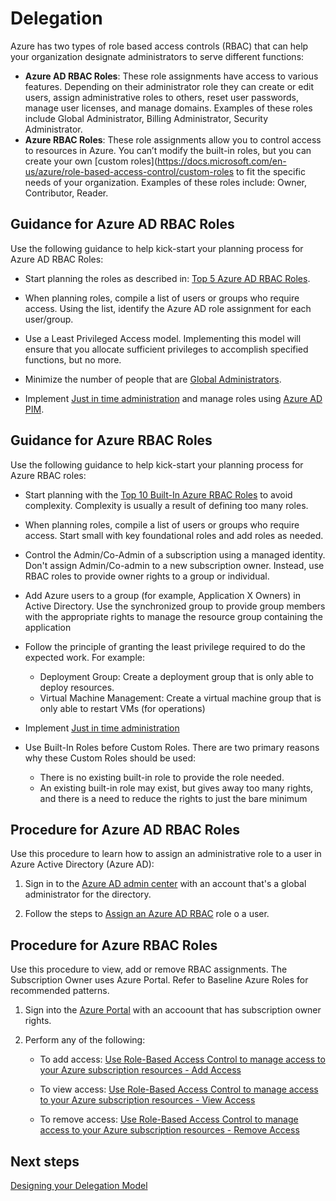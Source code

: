 # Delegation
Azure has two types of role based access controls (RBAC) that can help your organization designate administrators to serve different functions:

- **Azure AD RBAC Roles**: These role assignments have access to various features. Depending on their administrator role they can create or edit users, assign administrative roles to others, reset user passwords, manage user licenses, and manage domains. Examples of these roles include Global Administrator, Billing Administrator, Security Administrator.
- **Azure RBAC Roles**: These role assignments allow you to control access to resources in Azure. You can’t modify the built-in roles, but you can create your own [custom roles](https://docs.microsoft.com/en-us/azure/role-based-access-control/custom-roles to fit the specific needs of your organization. Examples of these roles include: Owner, Contributor, Reader.


 

## Guidance for Azure AD RBAC Roles

Use the following guidance to help kick-start your planning process for Azure AD RBAC Roles: 

 

- Start planning the roles as described in: [Top 5 Azure AD RBAC Roles](https://github.com/nmcgregor/Azure-Security/blob/master/4.2.2-Top-5-Azure-AD-RBAC-Roles.md).
 

- When planning roles, compile a list of users or groups who require access. Using the list, identify the Azure AD role assignment for each user/group.  

- Use a Least Privileged Access model. Implementing this model will ensure that you allocate sufficient privileges to accomplish specified functions, but no more.  

- Minimize the number of people that are [Global Administrators](https://docs.microsoft.com/en-us/azure/active-directory/active-directory-assign-admin-roles-azure-portal#details-about-the-global-administrator-role). 

- Implement [Just in time administration](https://docs.microsoft.com/en-us/azure/active-directory/active-directory-privileged-identity-management-configure#just-in-time-administrator-access) and manage roles using [Azure AD PIM](https://docs.microsoft.com/en-us/azure/active-directory/active-directory-privileged-identity-management-configure). 


## Guidance for Azure RBAC Roles

Use the following guidance to help kick-start your planning process for Azure RBAC roles:

- Start planning with the [Top 10 Built-In Azure RBAC Roles](https://github.com/nmcgregor/Azure-Security/blob/master/4.2.3-Top-10-Built-In-Azure-RBAC-Roles.md) to avoid complexity. Complexity is usually a result of defining too many roles. 

- When planning roles, compile a list of users or groups who require access. Start small with key foundational roles and add roles as needed.

- Control the Admin/Co-Admin of a subscription using a managed identity. Don't assign Admin/Co-admin to a new subscription 
owner. Instead, use RBAC roles to provide owner rights to a group or individual. 

- Add Azure users to a group (for example, Application X Owners) in Active Directory. Use the synchronized group to provide 
group members with the appropriate rights to manage the resource group containing the application

- Follow the principle of granting the least privilege required to do the expected work. For example:
   - Deployment Group: Create a deployment group that is only able to deploy resources. 
   - Virtual Machine Management: Create a virtual machine group that is only able to restart VMs (for operations) 

- Implement [Just in time administration](https://docs.microsoft.com/en-us/azure/active-directory/active-directory-privileged-identity-management-configure#just-in-time-administrator-access) 

- Use Built-In Roles before Custom Roles. There are two primary reasons why these Custom Roles should be used: 
    - There is no existing built-in role to provide the role needed. 
    - An existing built-in role may exist, but gives away too many rights, and there is a need to reduce the rights to just the 
bare minimum 

## Procedure for Azure AD RBAC Roles

Use this procedure to learn how to assign an administrative role to a user in Azure Active Directory (Azure AD):

1. Sign in to the [Azure AD admin center](https://aad.portal.azure.com/) with an account that's a global administrator for the directory.

2. Follow the steps to [Assign an Azure AD RBAC](https://docs.microsoft.com/en-us/azure/active-directory/active-directory-users-assign-role-azure-portal) role o a user. 


## Procedure for Azure RBAC Roles

Use this procedure to view, add or remove RBAC assignments. The Subscription Owner uses Azure Portal. Refer to 
Baseline Azure Roles for recommended patterns. 

 
1. Sign into the [Azure Portal](https://ea.azure.com) with an accoount that has subscription owner rights.

2. Perform any of the following: 

   - To add access: [Use Role-Based Access Control to manage access to your Azure subscription resources - 
     Add Access](https://docs.microsoft.com/en-us/azure/role-based-access-control/role-assignments-portal?toc=%252fazure%252factive-directory%252ftoc.json#add-access) 

   - To view access:  [Use Role-Based Access Control to manage access to your Azure subscription 
     resources - View Access](https://docs.microsoft.com/en-us/azure/role-based-access-control/role-assignments-portal?toc=%252fazure%252factive-directory%252ftoc.json#view-access) 

   - To remove access: [Use Role-Based Access Control to manage access to your Azure subscription 
     resources - Remove Access](https://docs.microsoft.com/en-us/azure/role-based-access-control/role-assignments-portal?toc=%252fazure%252factive-directory%252ftoc.json#remove-access) 


## Next steps
[Designing your Delegation Model](https://github.com/nmcgregor/Azure-Security/blob/master/4.2.1-Design-your-Delegation-Model.md)

